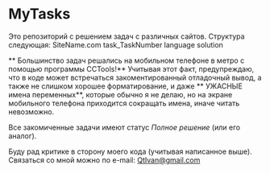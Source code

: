 MyTasks
=======
Это репозиторий с решением задач с различных сайтов.
Структура следующая:
SiteName.com
    task_TaskNumber
        language
	    solution

** Большинство задач решались на мобильном телефоне в метро с помощью программы CCTools!**
Учитывая этот факт, предупреждаю, что в коде может встречаться закоментированный отладочный вывод, а также не слишком хорошее форматирование, и даже ** УЖАСНЫЕ имена переменных**, которые обычно я не делаю, но на экране мобильного телефона приходится сокращать имена, иначе читать невозможно.

Все закомиченные задачи имеют статус *Полное решение* (или его аналог).

Буду рад критике в сторону моего кода (учитывая написанное выше). Связаться со мной можно по e-mail: QtIvan@gmail.com
